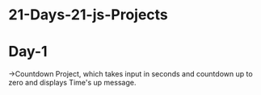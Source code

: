 # 21-Days-21-js-Projects
<h1>Day-1</h1><p>->Countdown Project, which takes input in seconds and countdown up to zero and displays Time's up message.</p>
